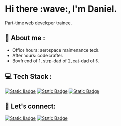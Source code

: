 <h1 align="auto">Hi there :wave:, I'm Daniel.</h1>
  <p dir="auto">Part-time web developer trainee.</p>
<h2 align="auto">🔭 About me :</h2>
  <ul dir="auto">
    <li>Office hours: aerospace maintenance tech.
    <li>After hours: code crafter.
    <li>Boyfriend of 1, step-dad of 2, cat-dad of 6.
  </ul>
<h2 align="auto">💻 Tech Stack :</h2>
  <p dir="auto"><a href="https://www.w3.org/html/" target="_blank"><img alt="Static Badge" src="https://img.shields.io/badge/HTML5-badge?style=for-the-badge&logo=html5&logoColor=white&color=%23E34F26"></a> <a href="https://www.w3schools.com/css/" target="_blank"><img alt="Static Badge" src="https://img.shields.io/badge/CSS3-badge?style=for-the-badge&logo=css3&logoColor=white&color=%231572B6"></a> <a href="https://www.netlify.com/" target="_blank"><img alt="Static Badge" src="https://img.shields.io/badge/NETLIFY-badge?style=for-the-badge&logo=netlify&logoColor=white&color=%2300C7B7"></a>
  </p>
<h2 align="auto">📧 Let's connect:</h2>
  <p dir="auto"><a href="https://www.instagram.com/djes1983/" target="_blank"><img alt="Static Badge" src="https://img.shields.io/badge/Instagram-badge?style=flat&logo=instagram&logoColor=white&color=%23FF0069"></a> <a href="https://www.linkedin.com/in/daniel-stoker/" target="_blank"><img alt="Static Badge" src="https://img.shields.io/badge/Daniel-badge?style=flat&logo=linkedin&logoColor=white&color=%230A66C2"></a>
  </p>

